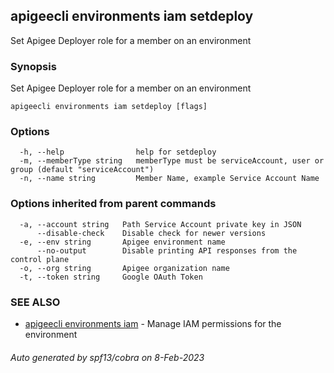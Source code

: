 ## apigeecli environments iam setdeploy

Set Apigee Deployer role for a member on an environment

### Synopsis

Set Apigee Deployer role for a member on an environment

```
apigeecli environments iam setdeploy [flags]
```

### Options

```
  -h, --help                help for setdeploy
  -m, --memberType string   memberType must be serviceAccount, user or group (default "serviceAccount")
  -n, --name string         Member Name, example Service Account Name
```

### Options inherited from parent commands

```
  -a, --account string   Path Service Account private key in JSON
      --disable-check    Disable check for newer versions
  -e, --env string       Apigee environment name
      --no-output        Disable printing API responses from the control plane
  -o, --org string       Apigee organization name
  -t, --token string     Google OAuth Token
```

### SEE ALSO

* [apigeecli environments iam](apigeecli_environments_iam.md)	 - Manage IAM permissions for the environment

###### Auto generated by spf13/cobra on 8-Feb-2023

